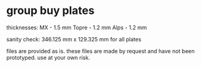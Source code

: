 # group buy plates

thicknesses:
MX - 1.5 mm
Topre - 1.2 mm
Alps - 1.2 mm

sanity check:
346.125 mm x 129.325 mm for all plates

files are provided as is. these files are made by request and have not been prototyped. use at your own risk.